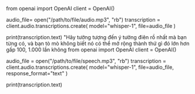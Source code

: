 from openai import OpenAI
client = OpenAI()

audio_file= open("/path/to/file/audio.mp3", "rb")
transcription = client.audio.transcriptions.create(
    model="whisper-1", 
    file=audio_file
)

print(transcription.text)
"Hãy tưởng tượng đến ý tưởng điên rồ nhất mà bạn từng có, và bạn tò mò không biết nó có thể mở rộng thành thứ gì đó lớn hơn gấp 100, 1.000 lần không
from openai import OpenAI
client = OpenAI()

audio_file = open("/path/to/file/speech.mp3", "rb")
transcription = client.audio.transcriptions.create(
    model="whisper-1", 
    file=audio_file, 
    response_format="text"
)

print(transcription.text)
